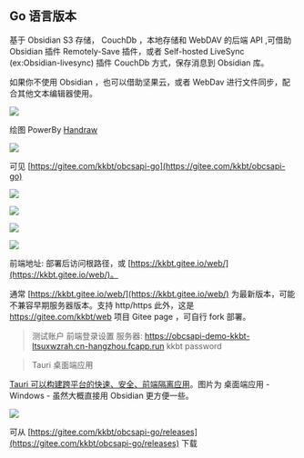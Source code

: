 ## Go 语言版本

基于 Obsidian S3 存储， CouchDb ，本地存储和 WebDAV 的后端 API ,可借助 Obsidian 插件 Remotely-Save 插件，或者 Self-hosted LiveSync (ex:Obsidian-livesync) 插件 CouchDb 方式，保存消息到 Obsidian 库。

如果你不使用 Obsidian ，也可以借助坚果云，或者 WebDav 进行文件同步，配合其他文本编辑器使用。


![](../../images/default_canvas.svg)

绘图 PowerBy [Handraw](https://handraw.top/)

![](../../images/canvas_2_show.svg)

可见 [https://gitee.com/kkbt/obcsapi-go](https://gitee.com/kkbt/obcsapi-go)


![](../../images/Snipaste_2023-05-09_21-21-34.png)

![](../../images/Snipaste_2023-05-09_21-22-36.png)

![](../../images/Snipaste_2023-05-09_21-26-04.png)

![](../../images/Snipaste_2023-05-09_21-26-13.png)

前端地址: 部署后访问根路径，或 [https://kkbt.gitee.io/web/](https://kkbt.gitee.io/web/)。

通常 [https://kkbt.gitee.io/web/](https://kkbt.gitee.io/web/) 为最新版本，可能不兼容早期服务器版本。支持 http/https
此外，这是 https://gitee.com/kkbt/web 项目 Gitee page ，可自行 fork 部署。

> 测试账户 前端登录设置
> 服务器: https://obcsapi-demo-kkbt-ltsuxwzrah.cn-hangzhou.fcapp.run
> kkbt password

> Tauri 桌面端应用 

[Tauri 可以构建跨平台的快速、安全、前端隔离应用](https://tauri.app/zh-cn/)。图片为 桌面端应用  - Windows - 虽然大概直接用 Obsidian 更方便一些。

![](../../images/Snipaste_2023-08-01_12-57-50-tauri-windows.png)

可从 [https://gitee.com/kkbt/obcsapi-go/releases](https://gitee.com/kkbt/obcsapi-go/releases) 下载
